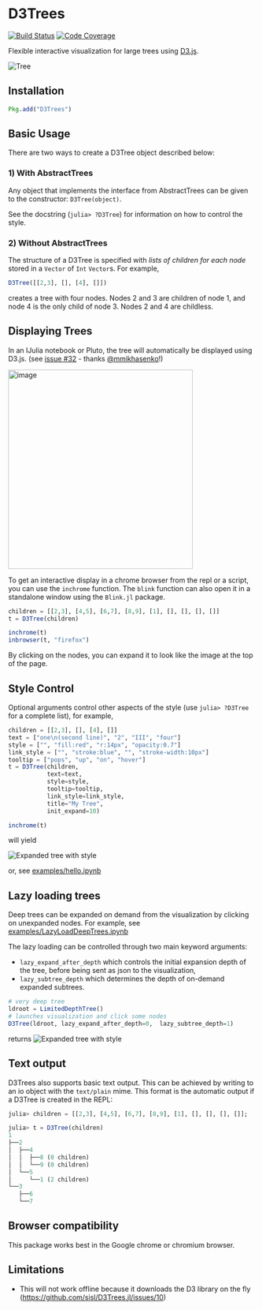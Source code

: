 # D3Trees

[![Build Status](https://github.com/sisl/D3Trees.jl/actions/workflows/CI.yml/badge.svg)](https://github.com/sisl/D3Trees.jl/actions/workflows/CI.yml)
[![Code Coverage](https://codecov.io/gh/sisl/D3Trees.jl/branch/master/graph/badge.svg)](https://codecov.io/gh/sisl/D3Trees.jl)

Flexible interactive visualization for large trees using [D3.js](d3js.org).

![Tree](img/tree.png)

## Installation

```julia
Pkg.add("D3Trees")
```

## Basic Usage

There are two ways to create a D3Tree object described below:

### 1) With AbstractTrees

Any object that implements the interface from AbstractTrees can be given to the constructor: `D3Tree(object)`.

See the docstring (`julia> ?D3Tree`) for information on how to control the style.

### 2) Without AbstractTrees

The structure of a D3Tree is specified with *lists of children for each node* stored in a `Vector` of `Int` `Vector`s. For example,

```julia
D3Tree([[2,3], [], [4], []])
```

creates a tree with four nodes. Nodes 2 and 3 are children of node 1, and node 4 is the only child of node 3. Nodes 2 and 4 are childless.

## Displaying Trees

In an IJulia notebook or Pluto, the tree will automatically be displayed using D3.js. (see [issue #32](https://github.com/sisl/D3Trees.jl/issues/32) - thanks [@mmikhasenko](https://github.com/mmikhasenko)!)

<img width="375" height="404" alt="image" src="https://github.com/user-attachments/assets/ea84e2a8-a558-4699-93f0-ac4ea80fb374" />


To get an interactive display in a chrome browser from the repl or a script, you can use the `inchrome` function. The `blink` function can also open it in a standalone window using the `Blink.jl` package.

```julia
children = [[2,3], [4,5], [6,7], [8,9], [1], [], [], [], []]
t = D3Tree(children)

inchrome(t)
inbrowser(t, "firefox")
```

By clicking on the nodes, you can expand it to look like the image at the top of the page.

## Style Control

Optional arguments control other aspects of the style (use `julia> ?D3Tree` for a complete list), for example,

```julia
children = [[2,3], [], [4], []]
text = ["one\n(second line)", "2", "III", "four"]
style = ["", "fill:red", "r:14px", "opacity:0.7"]
link_style = ["", "stroke:blue", "", "stroke-width:10px"]
tooltip = ["pops", "up", "on", "hover"]
t = D3Tree(children,
           text=text,
           style=style,
           tooltip=tooltip,
           link_style=link_style,
           title="My Tree",
           init_expand=10)

inchrome(t)
```

will yield

![Expanded tree with style](img/styled_tree.png)

or, see [examples/hello.ipynb](https://nbviewer.jupyter.org/github/sisl/D3Trees.jl/blob/master/examples/hello.ipynb)

## Lazy loading trees

Deep trees can be expanded on demand from the visualization by clicking on unexpanded nodes. For example, see [examples/LazyLoadDeepTrees.ipynb](https://nbviewer.jupyter.org/github/sisl/D3Trees.jl/blob/master/examples/LazyLoadDeepTrees.ipynb)

The lazy loading can be controlled through two main keyword arguments:

- `lazy_expand_after_depth` which controls the initial expansion depth of the tree, before being sent as json to the visualization, 
- `lazy_subtree_depth` which determines the depth of on-demand expanded subtrees.

```julia
# very deep tree
ldroot = LimitedDepthTree()
# launches visualization and click some nodes
D3Tree(ldroot, lazy_expand_after_depth=0,  lazy_subtree_depth=1)
```

returns
![Expanded tree with style](img/deep_tree.png)

## Text output

D3Trees also supports basic text output. This can be achieved by writing to an io object with the `text/plain` mime. This format is the automatic output if a D3Tree is created in the REPL:

```julia
julia> children = [[2,3], [4,5], [6,7], [8,9], [1], [], [], [], []];

julia> t = D3Tree(children)
1
├──2
│  ├──4
│  │  ├──8 (0 children)
│  │  └──9 (0 children)
│  └──5
│     └──1 (2 children)
└──3
   ├──6
   └──7
```

## Browser compatibility

This package works best in the Google chrome or chromium browser.

## Limitations

- This will not work offline because it downloads the D3 library on the fly (<https://github.com/sisl/D3Trees.jl/issues/10>)
